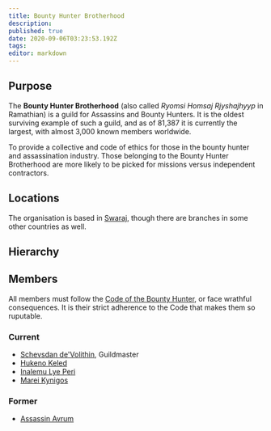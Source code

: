```yaml
---
title: Bounty Hunter Brotherhood
description: 
published: true
date: 2020-09-06T03:23:53.192Z
tags: 
editor: markdown
---
```


## Purpose

The **Bounty Hunter Brotherhood** (also called *Ryomsi Homsaj Rjyshajhyyp* in Ramathian) is a guild for Assassins and Bounty Hunters. It is the oldest surviving example of such a guild, and as of 81,387 it is currently the largest, with almost 3,000 known members worldwide. 

To provide a collective and code of ethics for those in the bounty hunter and assassination industry. Those belonging to the Bounty Hunter Brotherhood are more likely to be picked for missions versus independent contractors.

## Locations

The organisation is based in [Swaraj](/countries/swaraj), though there are branches in some other countries as well.

## Hierarchy

## Members

All members must follow the [Code of the Bounty Hunter](/traditions/code-of-the-bounty-hunter), or face wrathful consequences. It is their strict adherence to the Code that makes them so ruputable.

### Current

- [Schevsdan de'Volithin](/characters/schevsdan-devolithin), Guildmaster
- [Hukeno Keled](/characters/hukeno-keled)
- [Inalemu Lye Peri‎](/characters/inalemu-lye-peri)
- [Marei Kynigos](/characters/marei-kynigos)

### Former

- [Assassin Avrum](/characters/assassin-avrum)